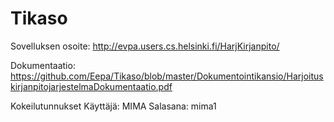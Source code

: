 Tikaso
======

Sovelluksen osoite: http://evpa.users.cs.helsinki.fi/HarjKirjanpito/

Dokumentaatio: https://github.com/Eepa/Tikaso/blob/master/Dokumentointikansio/HarjoituskirjanpitojarjestelmaDokumentaatio.pdf

Kokeilutunnukset
  Käyttäjä: MIMA 
  Salasana: mima1
